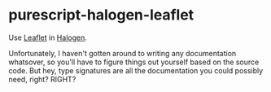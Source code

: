 # purescript-halogen-leaflet

Use [Leaflet](https://leafletjs.com/) in
[Halogen](https://github.com/slamdata/halogen/).

Unfortunately, I haven't gotten around to writing any documentation
whatsover, so you'll have to figure things out yourself based on the
source code. But hey, type signatures are all the documentation you
could possibly need, right? RIGHT?
